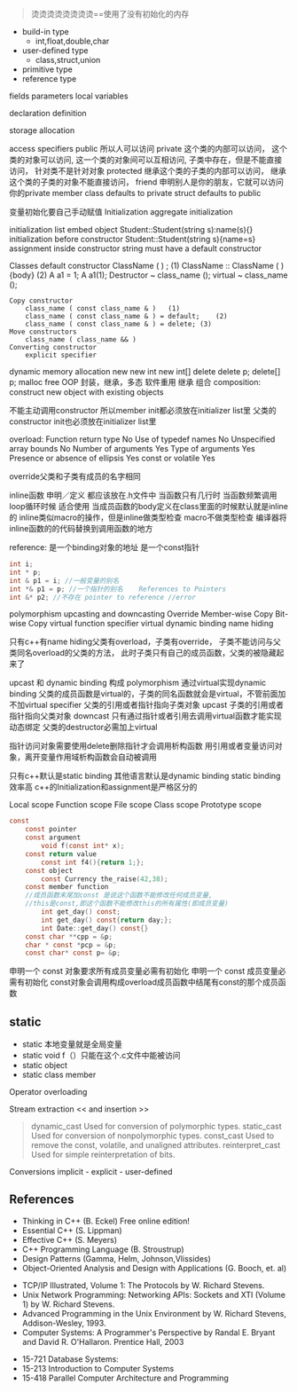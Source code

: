 >烫烫烫烫烫烫烫烫==使用了没有初始化的内存
- build-in type
  * int,float,double,char
- user-defined type
  * class,struct,union
- primitive type
- reference type

fields
parameters
local variables

declaration
definition




storage allocation

access specifiers
	public
		所以人可以访问
	private
		这个类的内部可以访问，
		这个类的对象可以访问,
		这一个类的对象间可以互相访问,
		子类中存在，但是不能直接访问，
		针对类不是针对对象
	protected 
		继承这个类的子类的内部可以访问，
		继承这个类的子类的对象不能直接访问，
	friend 申明别人是你的朋友，它就可以访问你的private member
	class defaults to private
	struct defaults to public

变量初始化要自己手动赋值
Initialization
	aggregate initialization

initialization list
	embed object
	Student::Student(string s):name(s){}
		initialization
		before constructor
	Student::Student(string s){name=s}
		assignment
		inside constructor
		string must have a default constructor


Classes
	default constructor
		ClassName ( ) ;	(1)	
		ClassName :: ClassName ( ){body} 	(2)	
		A a1 = 1;
		A a1(1);
	Destructor
		~ class_name ();
		virtual ~ class_name ();

	Copy constructor
		class_name ( const class_name & )	(1)	
		class_name ( const class_name & ) = default;	(2)	
		class_name ( const class_name & ) = delete;	(3)	
	Move constructors
		class_name ( class_name && )
	Converting constructor
		explicit specifier

dynamic memory allocation
	new 
		new int
		new int[]
	delete
		delete p;
		delete[] p;
	malloc
	free
OOP
	封装，继承，多态
软件重用
	继承
	组合 composition: construct new object with existing objects


不能主动调用constructor
所以member init都必须放在initializer list里
父类的constructor init也必须放在initializer list里

overload:
Function return type					No
Use of typedef names					No
Unspecified array bounds				No
Number of arguments						Yes
Type of arguments						Yes
Presence or absence of ellipsis			Yes
const or volatile 						Yes

override父类和子类有成员的名字相同



inline函数 申明／定义 都应该放在.h文件中
当函数只有几行时
当函数频繁调用loop循环时候
适合使用
当成员函数的body定义在class里面的时候默认就是inline的
inline类似macro的操作，但是inline做类型检查
macro不做类型检查
编译器将inline函数的的代码替换到调用函数的地方


reference:
是一个binding对象的地址
是一个const指针
```c
int i;
int * p;
int & p1 = i; //一般变量的别名
int *& p1 = p; //一个指针的别名	References to Pointers
int &* p2; //不存在 pointer to reference //error
```
polymorphism
	upcasting and downcasting 
	Override
	Member-wise Copy
	Bit-wise Copy
	virtual function specifier
	virtual  dynamic binding
	name hiding

只有c++有name hiding父类有overload，子类有override，
子类不能访问与父类同名overload的父类的方法，
此时子类只有自己的成员函数，父类的被隐藏起来了

upcast 和 dynamic binding 构成 polymorphism
通过virtual实现dynamic binding
父类的成员函数是virtual的，子类的同名函数就会是virtual，不管前面加不加virtual specifier
父类的引用或者指针指向子类对象  upcast
子类的引用或者指针指向父类对象  downcast
只有通过指针或者引用去调用virtual函数才能实现动态绑定
父类的destructor必需加上virtual

指针访问对象需要使用delete删除指针才会调用析构函数
用引用或者变量访问对象，离开变量作用域析构函数会自动被调用

只有c++默认是static binding 其他语言默认是dynamic binding
static binding 效率高
c++的Initialization和assignment是严格区分的

Local scope 
Function scope
File scope 
Class scope
Prototype scope


```c
const
	const pointer
	const argument
		void f(const int* x);
	const return value
		const int f4(){return 1;};
	const object
		const Currency the_raise(42,38);
	const member function  
	//成员函数末尾加const 是说这个函数不能修改任何成员变量,
	//this是const,即这个函数不能修改this的所有属性(即成员变量)
		int get_day() const;
		int get_day() const{return day;};
		int Date::get_day() const{}
	const char **cpp = &p; 
	char * const *pcp = &p;
	const char* const p= &p;
```
申明一个 const 对象要求所有成员变量必需有初始化
申明一个 const 成员变量必需有初始化
const对象会调用构成overload成员函数中结尾有const的那个成员函数

static
---
* static 本地变量就是全局变量
* static void f（）只能在这个.c文件中能被访问
* static object
* static class member

Operator overloading

Stream extraction << and   insertion  >>

> dynamic_cast Used for conversion of polymorphic types.
> static_cast Used for conversion of nonpolymorphic types.
> const_cast Used to remove the const, volatile, and unaligned attributes.
> reinterpret_cast Used for simple reinterpretation of bits.

Conversions
  implicit - explicit - user-defined 


References
---
* Thinking in C++ (B. Eckel) Free online edition!
* Essential C++ (S. Lippman)
* Effective C++ (S. Meyers)
* C++ Programming Language (B. Stroustrup)
* Design Patterns (Gamma, Helm, Johnson,Vlissides)
* Object-Oriented Analysis and Design with Applications (G. Booch, et. al)

- TCP/IP Illustrated, Volume 1: The Protocols by W. Richard Stevens.
- Unix Network Programming: Networking APIs: Sockets and XTI (Volume 1) by W. Richard Stevens.
- Advanced Programming in the Unix Environment by W. Richard Stevens, Addison-Wesley, 1993.
- Computer Systems: A Programmer's Perspective by Randal E. Bryant and David R. O'Hallaron. Prentice Hall, 2003

* 15-721 Database Systems:
* 15-213 Introduction to Computer Systems
* 15-418 Parallel Computer Architecture and Programming
